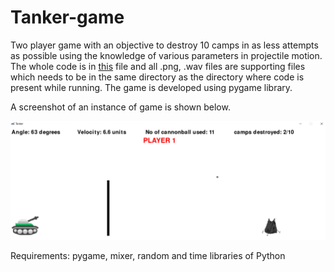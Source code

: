 # Tanker-game

Two player game with an objective to destroy 10 camps in as less attempts as possible using the knowledge of various parameters in projectile motion. The whole code is in [this](https://github.com/akashbharadwaj2001/Tanker-game/blob/main/tanker_game.py) file and all .png, .wav files are supporting files which needs to be in the same directory as the directory where code is present while running. The game is developed using pygame library.

A screenshot of an instance of game is shown below.

![alt text](https://github.com/akashbharadwaj2001/Tanker-game/blob/main/example.png?raw=true)

Requirements: pygame, mixer, random and time libraries of Python
